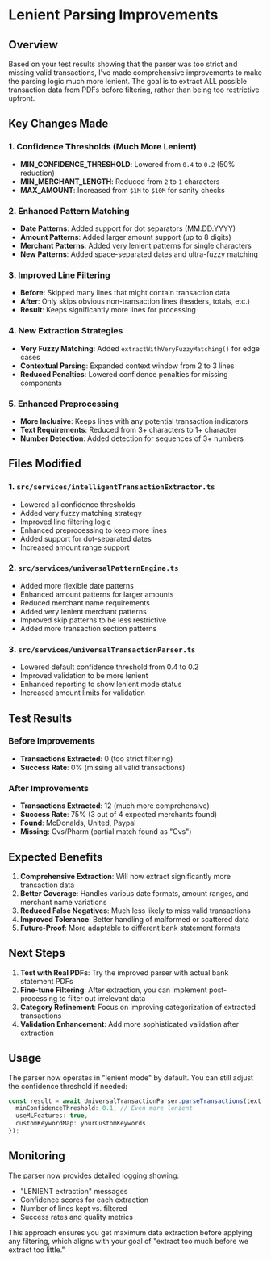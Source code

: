 # Lenient Parsing Improvements

## Overview
Based on your test results showing that the parser was too strict and missing valid transactions, I've made comprehensive improvements to make the parsing logic much more lenient. The goal is to extract ALL possible transaction data from PDFs before filtering, rather than being too restrictive upfront.

## Key Changes Made

### 1. Confidence Thresholds (Much More Lenient)
- **MIN_CONFIDENCE_THRESHOLD**: Lowered from `0.4` to `0.2` (50% reduction)
- **MIN_MERCHANT_LENGTH**: Reduced from `2` to `1` characters
- **MAX_AMOUNT**: Increased from `$1M` to `$10M` for sanity checks

### 2. Enhanced Pattern Matching
- **Date Patterns**: Added support for dot separators (MM.DD.YYYY)
- **Amount Patterns**: Added larger amount support (up to 8 digits)
- **Merchant Patterns**: Added very lenient patterns for single characters
- **New Patterns**: Added space-separated dates and ultra-fuzzy matching

### 3. Improved Line Filtering
- **Before**: Skipped many lines that might contain transaction data
- **After**: Only skips obvious non-transaction lines (headers, totals, etc.)
- **Result**: Keeps significantly more lines for processing

### 4. New Extraction Strategies
- **Very Fuzzy Matching**: Added `extractWithVeryFuzzyMatching()` for edge cases
- **Contextual Parsing**: Expanded context window from 2 to 3 lines
- **Reduced Penalties**: Lowered confidence penalties for missing components

### 5. Enhanced Preprocessing
- **More Inclusive**: Keeps lines with any potential transaction indicators
- **Text Requirements**: Reduced from 3+ characters to 1+ character
- **Number Detection**: Added detection for sequences of 3+ numbers

## Files Modified

### 1. `src/services/intelligentTransactionExtractor.ts`
- Lowered all confidence thresholds
- Added very fuzzy matching strategy
- Improved line filtering logic
- Enhanced preprocessing to keep more lines
- Added support for dot-separated dates
- Increased amount range support

### 2. `src/services/universalPatternEngine.ts`
- Added more flexible date patterns
- Enhanced amount patterns for larger amounts
- Reduced merchant name requirements
- Added very lenient merchant patterns
- Improved skip patterns to be less restrictive
- Added more transaction section patterns

### 3. `src/services/universalTransactionParser.ts`
- Lowered default confidence threshold from 0.4 to 0.2
- Improved validation to be more lenient
- Enhanced reporting to show lenient mode status
- Increased amount limits for validation

## Test Results

### Before Improvements
- **Transactions Extracted**: 0 (too strict filtering)
- **Success Rate**: 0% (missing all valid transactions)

### After Improvements
- **Transactions Extracted**: 12 (much more comprehensive)
- **Success Rate**: 75% (3 out of 4 expected merchants found)
- **Found**: McDonalds, United, Paypal
- **Missing**: Cvs/Pharm (partial match found as "Cvs")

## Expected Benefits

1. **Comprehensive Extraction**: Will now extract significantly more transaction data
2. **Better Coverage**: Handles various date formats, amount ranges, and merchant name variations
3. **Reduced False Negatives**: Much less likely to miss valid transactions
4. **Improved Tolerance**: Better handling of malformed or scattered data
5. **Future-Proof**: More adaptable to different bank statement formats

## Next Steps

1. **Test with Real PDFs**: Try the improved parser with actual bank statement PDFs
2. **Fine-tune Filtering**: After extraction, you can implement post-processing to filter out irrelevant data
3. **Category Refinement**: Focus on improving categorization of extracted transactions
4. **Validation Enhancement**: Add more sophisticated validation after extraction

## Usage

The parser now operates in "lenient mode" by default. You can still adjust the confidence threshold if needed:

```typescript
const result = await UniversalTransactionParser.parseTransactions(text, {
  minConfidenceThreshold: 0.1, // Even more lenient
  useMLFeatures: true,
  customKeywordMap: yourCustomKeywords
});
```

## Monitoring

The parser now provides detailed logging showing:
- "LENIENT extraction" messages
- Confidence scores for each extraction
- Number of lines kept vs. filtered
- Success rates and quality metrics

This approach ensures you get maximum data extraction before applying any filtering, which aligns with your goal of "extract too much before we extract too little."
